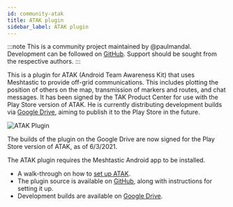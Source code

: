 ```yaml
---
id: community-atak
title: ATAK plugin
sidebar_label: ATAK plugin
---
```


:::note
This is a community project maintained by @paulmandal.
Development can be followed on [GitHub](https://github.com/paulmandal/atak-forwarder/).
Support should be sought from the respective authors.
:::

This is a plugin for ATAK (Android Team Awareness Kit) that uses Meshtastic to provide off-grid communications. This includes plotting the position of others on the map, transmission of markers and routes, and chat messages. It has been signed by the TAK Product Center for use with the Play Store version of ATAK. He is currently distributing development builds via [Google Drive](https://drive.google.com/drive/folders/1xeKJnn9tmzkkmuDbMp0LCLOV9OzHU-Ex), aiming to publish it to the Play Store in the future.

![ATAK Plugin](/img/atak-animation.gif)

The builds of the plugin on the Google Drive are now signed for the Play Store version of ATAK, as of 6/3/2021.

The ATAK plugin requires the Meshtastic Android app to be installed.

* A walk-through on how to [set up ATAK](https://paul-mandal.medium.com/atak-for-hikers-d96d5246193e).
* The plugin source is available on [GitHub](https://github.com/paulmandal/atak-forwarder/), along with instructions for setting it up.
* Development builds are available on [Google Drive](https://drive.google.com/drive/folders/1xeKJnn9tmzkkmuDbMp0LCLOV9OzHU-Ex).

